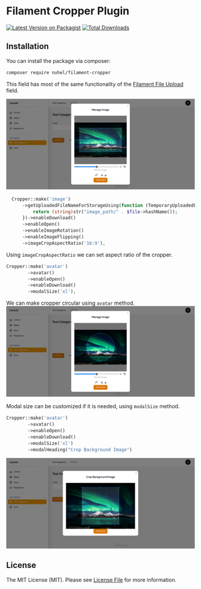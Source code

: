 # Filament Cropper Plugin

[![Latest Version on Packagist](https://img.shields.io/packagist/v/nuhel/filament-cropper.svg?style=flat-square)](https://packagist.org/packages/nuhel/filament-cropper)
[![Total Downloads](https://img.shields.io/packagist/dt/nuhel/filament-cropper.svg?style=flat-square)](https://packagist.org/packages/nuhel/filament-cropper)


## Installation

You can install the package via composer:

```bash
composer require nuhel/filament-cropper
```

This field has most of the same functionality of the [Filament File Upload](https://filamentphp.com/docs/2.x/forms/fields#file-upload) field.

![screenshot of square croppie](./images/example.png)
```php
  Cropper::make('image')
      ->getUploadedFileNameForStorageUsing(function (TemporaryUploadedFile $file): string {
          return (string)str("image_path/" . $file->hashName());
      })->enableDownload()
      ->enableOpen()
      ->enableImageRotation()
      ->enableImageFlipping()
      ->imageCropAspectRatio('16:9'),
```
Using `imageCropAspectRatio` we can set aspect ratio of the cropper.

```php
Cropper::make('avatar')
        ->avatar()
        ->enableOpen()
        ->enableDownload()
        ->modalSize('xl'),
```
We can make cropper circular using `avatar` method.
![screenshot of big modal](./images/circural-example.png)

Modal size can be customized if it is needed,
using `modalSize` method.
```php
Cropper::make('avatar')
        ->avatar()
        ->enableOpen()
        ->enableDownload()
        ->modalSize('xl')
        ->modalHeading("Crop Background Image")
```
![screenshot of big modal](./images/xl-modal-example.png)

## License

The MIT License (MIT). Please see [License File](LICENSE.md) for more information.
